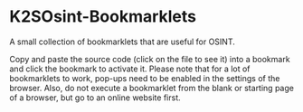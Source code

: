 # K2SOsint-Bookmarklets
A small collection of bookmarklets that are useful for OSINT.

Copy and paste the source code (click on the file to see it) into a bookmark and click the bookmark to activate it. Please note that for a lot of bookmarklets to work, pop-ups need to be enabled in the settings of the browser. Also, do not execute a bookmarklet from the blank or starting page of a browser, but go to an online website first.
